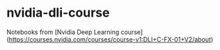 # nvidia-dli-course
Notebooks from [Nvidia Deep Learning course] (https://courses.nvidia.com/courses/course-v1:DLI+C-FX-01+V2/about)
